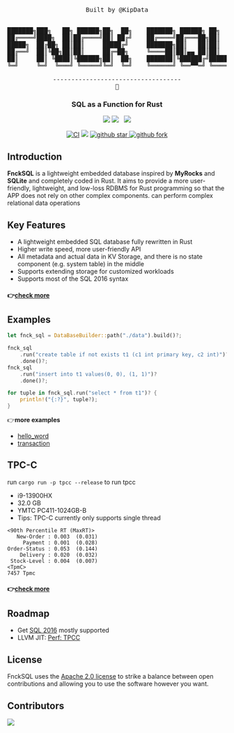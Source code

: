 <pre align="center">
Built by @KipData


███████╗███╗   ██╗ ██████╗██╗  ██╗    ███████╗ ██████╗ ██╗     
██╔════╝████╗  ██║██╔════╝██║ ██╔╝    ██╔════╝██╔═══██╗██║     
█████╗  ██╔██╗ ██║██║     █████╔╝     ███████╗██║   ██║██║     
██╔══╝  ██║╚██╗██║██║     ██╔═██╗     ╚════██║██║▄▄ ██║██║     
██║     ██║ ╚████║╚██████╗██║  ██╗    ███████║╚██████╔╝███████╗
╚═╝     ╚═╝  ╚═══╝ ╚═════╝╚═╝  ╚═╝    ╚══════╝ ╚══▀▀═╝ ╚══════╝

-----------------------------------
🖕
</pre>
<h3 align="center">
    SQL as a Function for Rust
</h3>

<p align="center">
    <a href="https://summer-ospp.ac.cn/org/orgdetail/0b09d23d-2510-4537-aa9d-45158bb6bdc2"><img src="https://img.shields.io/badge/OSPP-KipData-3DA639?logo=opensourceinitiative"></a>
    <a href="https://github.com/KipData/FnckSQL/blob/main/LICENSE"><img src="https://img.shields.io/github/license/KipData/FnckSQL"></a>
    &nbsp;
    <a href="https://www.rust-lang.org/community"><img src="https://img.shields.io/badge/Rust_Community%20-Join_us-brightgreen?style=plastic&logo=rust"></a>
</p>
<p align="center">
    <a href="https://github.com/KipData/FnckSQL/actions/workflows/ci.yml"><img src="https://github.com/KipData/FnckSQL/actions/workflows/ci.yml/badge.svg" alt="CI"></img></a>
    <a href="https://crates.io/crates/fnck_sql/"><img src="https://img.shields.io/crates/v/fnck_sql.svg"></a>
    <a href="https://github.com/KipData/FnckSQL" target="_blank">
    <img src="https://img.shields.io/github/stars/KipData/FnckSQL.svg?style=social" alt="github star"/>
    <img src="https://img.shields.io/github/forks/KipData/FnckSQL.svg?style=social" alt="github fork"/>
  </a>
</p>

## Introduction
**FnckSQL** is a lightweight embedded database inspired by **MyRocks** and **SQLite** and completely coded in Rust. It aims to provide a more user-friendly, lightweight, and low-loss RDBMS for Rust programming so that the APP does not rely on other complex components. can perform complex relational data operations

## Key Features
- A lightweight embedded SQL database fully rewritten in Rust
- Higher write speed, more user-friendly API
- All metadata and actual data in KV Storage, and there is no state component (e.g. system table) in the middle
- Supports extending storage for customized workloads
- Supports most of the SQL 2016 syntax

#### 👉[check more](docs/features.md)

## Examples

```rust
let fnck_sql = DataBaseBuilder::path("./data").build()?;

fnck_sql
    .run("create table if not exists t1 (c1 int primary key, c2 int)")?
    .done()?;
fnck_sql
    .run("insert into t1 values(0, 0), (1, 1)")?
    .done()?;

for tuple in fnck_sql.run("select * from t1")? {
    println!("{:?}", tuple?);
}
```

👉**more examples**
- [hello_word](examples/hello_world.rs)
- [transaction](examples/transaction.rs)

## TPC-C
run `cargo run -p tpcc --release` to run tpcc

- i9-13900HX
- 32.0 GB
- YMTC PC411-1024GB-B
- Tips: TPC-C currently only supports single thread
```shell
<90th Percentile RT (MaxRT)>
   New-Order : 0.003  (0.031)
     Payment : 0.001  (0.028)
Order-Status : 0.053  (0.144)
    Delivery : 0.020  (0.032)
 Stock-Level : 0.004  (0.007)
<TpmC>
7457 Tpmc
```
#### 👉[check more](tpcc/README.md)

## Roadmap
- Get [SQL 2016](https://github.com/KipData/FnckSQL/issues/130) mostly supported
- LLVM JIT: [Perf: TPCC](https://github.com/KipData/FnckSQL/issues/247)

## License

FnckSQL uses the [Apache 2.0 license][1] to strike a balance between
open contributions and allowing you to use the software however you want.

[1]: <https://github.com/KipData/FnckSQL/blob/main/LICENSE>

## Contributors
[![](https://opencollective.com/fncksql/contributors.svg?width=890&button=false)](https://github.com/KipData/FnckSQL/graphs/contributors)

